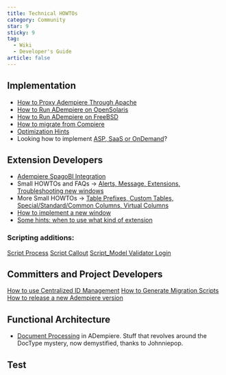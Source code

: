 ```yaml
---
title: Technical HOWTOs
category: Community
star: 9
sticky: 9
tag:
  - Wiki
  - Developer's Guide
article: false
---
```


## Implementation

- [How to Proxy Adempiere Through Apache](a)
- [How to Run ADempiere on OpenSolaris](a)
- [How to Run ADempiere on FreeBSD](a)
- [How to migrate from Compiere](a)
- [Optimization Hints](a)
- Looking how to implement [ASP, SaaS or OnDemand](a)?

## Extension Developers

- [Adempiere SpagoBI Integration](a)
- Small HOWTOs and FAQs -> [Alerts, Message, Extensions, Troubleshooting new windows](a)
- More Small HOWTOs -> [Table Prefixes, Custom Tables, Special/Standard/Common Columns, Virtual Columns](a)
- [How to implement a new window](a)
- [Some hints: when to use what kind of extension](a)

### Scripting additions:

[Script Process](script-process.md)
[Script Callout](script-callout.md)
[Script_Model Validator Login](a)

## Committers and Project Developers
[How to use Centralized ID Management](a)
[How to Generate Migration Scripts](a)
[How to release a new Adempiere version](steps-to-release.md)

## Functional Architecture

- [Document Processing](a) in ADempiere. Stuff that revolves around the DocType mystery, now demystified, thanks to Johnniepop.

## Test

